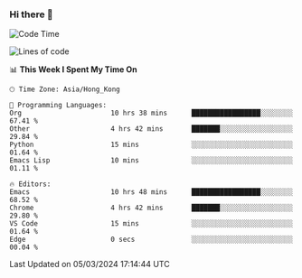 ### Hi there 👋

<!--
**nicehiro/nicehiro** is a ✨ _special_ ✨ repository because its `README.md` (this file) appears on your GitHub profile.

Here are some ideas to get you started:

- 🔭 I’m currently working on ...
- 🌱 I’m currently learning ...
- 👯 I’m looking to collaborate on ...
- 🤔 I’m looking for help with ...
- 💬 Ask me about ...
- 📫 How to reach me: ...
- 😄 Pronouns: ...
- ⚡ Fun fact: ...
-->

<!--START_SECTION:waka-->
![Code Time](http://img.shields.io/badge/Code%20Time-276%20hrs%2039%20mins-blue)

![Lines of code](https://img.shields.io/badge/From%20Hello%20World%20I%27ve%20Written-2.6%20million%20lines%20of%20code-blue)

📊 **This Week I Spent My Time On** 

```text
🕑︎ Time Zone: Asia/Hong_Kong

💬 Programming Languages: 
Org                      10 hrs 38 mins      █████████████████░░░░░░░░   67.41 % 
Other                    4 hrs 42 mins       ███████░░░░░░░░░░░░░░░░░░   29.84 % 
Python                   15 mins             ░░░░░░░░░░░░░░░░░░░░░░░░░   01.64 % 
Emacs Lisp               10 mins             ░░░░░░░░░░░░░░░░░░░░░░░░░   01.11 % 

🔥 Editors: 
Emacs                    10 hrs 48 mins      █████████████████░░░░░░░░   68.52 % 
Chrome                   4 hrs 42 mins       ███████░░░░░░░░░░░░░░░░░░   29.80 % 
VS Code                  15 mins             ░░░░░░░░░░░░░░░░░░░░░░░░░   01.64 % 
Edge                     0 secs              ░░░░░░░░░░░░░░░░░░░░░░░░░   00.04 % 
```


 Last Updated on 05/03/2024 17:14:44 UTC
<!--END_SECTION:waka-->
